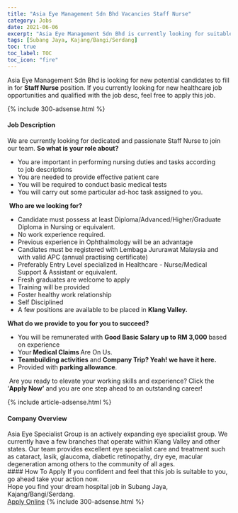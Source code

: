 ```yaml
---
title: "Asia Eye Management Sdn Bhd Vacancies Staff Nurse" 
category: Jobs 
date: 2021-06-06 
excerpt: "Asia Eye Management Sdn Bhd is currently looking for suitable person to fill in the Staff Nurse which positioned at Subang Jaya, Kajang/Bangi/Serdang" 
tags: [Subang Jaya, Kajang/Bangi/Serdang] 
toc: true 
toc_label: TOC 
toc_icon: "fire" 
--- 
```


<p>Asia Eye Management Sdn Bhd is looking for new potential candidates to fill in for <b>Staff Nurse</b> position. If you currently looking for new healthcare job opportunities and qualified with the job desc, feel free to apply this job.
</p>{% include 300-adsense.html %} 
<div><div><h4>Job Description</h4></div><div><div><span><div><p>We are currently looking for dedicated and passionate&#160;Staff Nurse to join our team.&#160;<strong>So what is your role about?</strong></p><ul><li>You are important in performing nursing duties and tasks according to&#160;job&#160;descriptions</li><li>You are needed to provide effective patient care</li><li>You will be required to conduct basic medical tests</li><li>You will carry out some particular ad-hoc task assigned to you.</li></ul><p>&#160;<strong>Who are we looking for?</strong></p><ul><li>Candidate must possess at least Diploma/Advanced/Higher/Graduate Diploma in Nursing or equivalent.</li><li>No work experience required.</li><li>Previous experience in Ophthalmology will be an advantage</li><li>Candiates must be registered with Lembaga Jururawat Malaysia and with valid APC (annual practising certificate)</li><li>Preferably Entry Level specialized in Healthcare - Nurse/Medical Support &amp; Assistant or equivalent.</li><li>Fresh graduates are welcome to apply</li><li>Training will be provided</li><li>Foster healthy work relationship</li><li>Self Disciplined</li><li>A few positions are available to be placed in <strong>Klang Valley.</strong></li></ul><p><strong>What do we provide to you for you to succeed?</strong></p><ul><li>You will be remunerated with&#160;<strong>Good Basic Salary up to RM 3,000 </strong>based on experience</li><li>Your<strong>&#160;Medical Claims&#160;</strong>Are On Us.</li><li><strong>Teambuilding activities</strong>&#160;and&#160;<strong>Company Trip? Yeah! we have it here.</strong></li><li>Provided with&#160;<strong>parking allowance</strong>.</li></ul><p>&#160;Are you ready to elevate your working skills and experience? Click the &#8216;<strong>Apply Now&#8217;</strong>&#160;and you are one step ahead to an outstanding career!</p></div></span></div></div></div> 
{% include article-adsense.html %} 
<div><div><h4>Company Overview</h4></div><div><div><span><div><div>Asia Eye Specialist Group is an actively expanding eye specialist group. We currently have a few branches that operate within Klang Valley and other states. Our team provides excellent eye specialist care and treatment such as cataract, lasik, glaucoma, diabetic retinopathy, dry eye, macular degeneration among others to the community of all ages.</div></div></span></div></div></div> 
#### How To Apply 
If you confident and feel that this job is suitable to you, go ahead take your action now. <br/> 
Hope you find your dream hospital job in Subang Jaya, Kajang/Bangi/Serdang. <br/> 
<a href="https://www.jobstreet.com.my/en/job/staff-nurse-4583936?jobId=jobstreet-my-job-4583936" class="btn btn--warning" target="_blank" rel="nofollow noopenner">Apply Online</a> 
{% include 300-adsense.html %} 